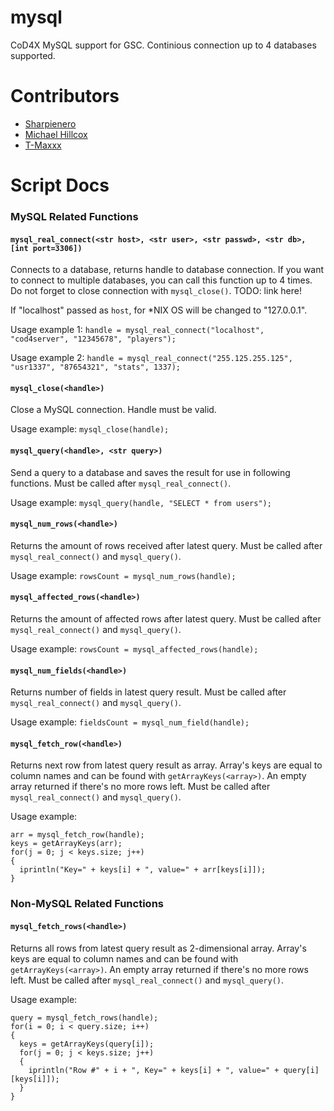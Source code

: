 # mysql
CoD4X MySQL support for GSC. Continious connection up to 4 databases supported.

# Contributors
- [Sharpienero](https://github.com/Sharpienero/)
- [Michael Hillcox](https://github.com/MichaelHillcox/)
- [T-Maxxx](https://github.com/T-Max/)

# Script Docs 
### MySQL Related Functions

#### `mysql_real_connect(<str host>, <str user>, <str passwd>, <str db>, [int port=3306])`

Connects to a database, returns handle to database connection. If you want to connect to multiple databases, you can call this function up to 4 times. Do not forget to close connection with `mysql_close()`. TODO: link here!

If "localhost" passed as `host`, for *NIX OS will be changed to "127.0.0.1".

Usage example 1: `handle = mysql_real_connect("localhost", "cod4server", "12345678", "players");`

Usage example 2: `handle = mysql_real_connect("255.125.255.125", "usr1337", "87654321", "stats", 1337);`


#### `mysql_close(<handle>)`

Close a MySQL connection. Handle must be valid.

Usage example: `mysql_close(handle);`

#### `mysql_query(<handle>, <str query>)`

Send a query to a database and saves the result for use in following functions. Must be called after `mysql_real_connect()`.

Usage example: `mysql_query(handle, "SELECT * from users");`

#### `mysql_num_rows(<handle>)`

Returns the amount of rows received after latest query. Must be called after `mysql_real_connect()` and `mysql_query()`.

Usage example: `rowsCount = mysql_num_rows(handle);`

#### `mysql_affected_rows(<handle>)`

Returns the amount of affected rows after latest query. Must be called after `mysql_real_connect()` and `mysql_query()`.

Usage example: `rowsCount = mysql_affected_rows(handle);`

#### `mysql_num_fields(<handle>)`

Returns number of fields in latest query result. Must be called after `mysql_real_connect()` and `mysql_query()`.

Usage example: `fieldsCount = mysql_num_field(handle);`

#### `mysql_fetch_row(<handle>)`

Returns next row from latest query result as array. Array's keys are equal to column names and can be found with `getArrayKeys(<array>)`. An empty array returned if there's no more rows left. Must be called after `mysql_real_connect()` and `mysql_query()`.

Usage example: 
```
arr = mysql_fetch_row(handle);
keys = getArrayKeys(arr);
for(j = 0; j < keys.size; j++)
{
  iprintln("Key=" + keys[i] + ", value=" + arr[keys[i]]);
}
```

### Non-MySQL Related Functions
#### `mysql_fetch_rows(<handle>)`

Returns all rows from latest query result as 2-dimensional array. Array's keys are equal to column names and can be found with `getArrayKeys(<array>)`. An empty array returned if there's no more rows left. Must be called after `mysql_real_connect()` and `mysql_query()`.

Usage example: 
```
query = mysql_fetch_rows(handle);
for(i = 0; i < query.size; i++)
{
  keys = getArrayKeys(query[i]);
  for(j = 0; j < keys.size; j++)
  {
    iprintln("Row #" + i + ", Key=" + keys[i] + ", value=" + query[i][keys[i]]);
  }
}
```

